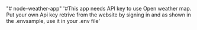 "# node-weather-app"
'#This app needs API key to use Open weather map. Put your own Api key retrive from the website by signing in and as shown in the .envsample, use it in your .env file' 
